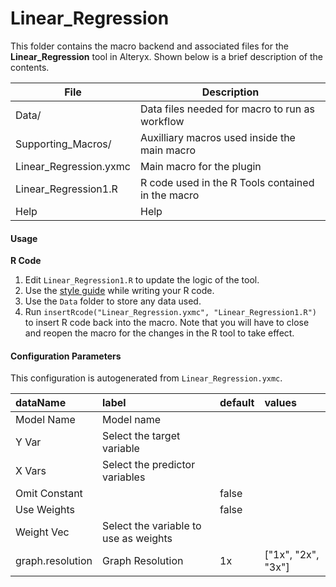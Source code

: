 # Linear_Regression

This folder contains the macro backend and associated files for the **Linear_Regression** tool in Alteryx. Shown below is a brief description of the contents. 

| File                   | Description                                       |
|----------------------  |---------------------------------------------------|
| Data/                  | Data files needed for macro to run as workflow    |
| Supporting_Macros/     | Auxilliary macros used inside the main macro      |       
| Linear_Regression.yxmc  | Main macro for the plugin                         | 
| Linear_Regression1.R    | R code used in the R Tools contained in the macro |
| Help                   | Help                                              |


#### Usage

__R Code__

1. Edit `Linear_Regression1.R` to update the logic of the tool. 
2. Use the [style guide](Style_Guide.md) while writing your R code. 
3. Use the `Data` folder to store any data used. 
4. Run `insertRcode("Linear_Regression.yxmc", "Linear_Regression1.R")` to insert R code back into the macro. Note that you will have to close and reopen the macro for the changes in the R tool to take effect.

#### Configuration Parameters

This configuration is autogenerated from `Linear_Regression.yxmc`.



|dataName         |label                                 |default |values             |
|:----------------|:-------------------------------------|:-------|:------------------|
|Model Name       |Model name                            |        |                   |
|Y Var            |Select the target variable            |        |                   |
|X Vars           |Select the predictor variables        |        |                   |
|Omit Constant    |                                      |false   |                   |
|Use Weights      |                                      |false   |                   |
|Weight Vec       |Select the variable to use as weights |        |                   |
|graph.resolution |Graph Resolution                      |1x      |["1x", "2x", "3x"] |
